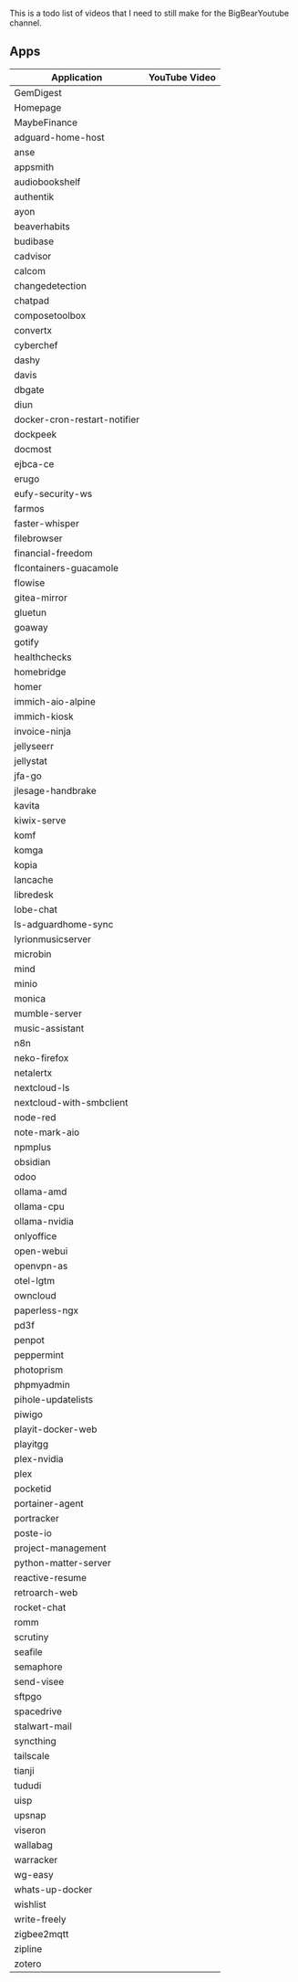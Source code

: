 This is a todo list of videos that I need to still make for the BigBearYoutube channel.

## Apps

| Application | YouTube Video |
| --- | --- |
| GemDigest |  |
| Homepage |  |
| MaybeFinance |  |
| adguard-home-host |  |
| anse |  |
| appsmith |  |
| audiobookshelf |  |
| authentik |  |
| ayon |  |
| beaverhabits |  |
| budibase |  |
| cadvisor |  |
| calcom |  |
| changedetection |  |
| chatpad |  |
| composetoolbox |  |
| convertx |  |
| cyberchef |  |
| dashy |  |
| davis |  |
| dbgate |  |
| diun |  |
| docker-cron-restart-notifier |  |
| dockpeek |  |
| docmost |  |
| ejbca-ce |  |
| erugo |  |
| eufy-security-ws |  |
| farmos |  |
| faster-whisper |  |
| filebrowser |  |
| financial-freedom |  |
| flcontainers-guacamole |  |
| flowise |  |
| gitea-mirror |  |
| gluetun |  |
| goaway |  |
| gotify |  |
| healthchecks |  |
| homebridge |  |
| homer |  |
| immich-aio-alpine |  |
| immich-kiosk |  |
| invoice-ninja |  |
| jellyseerr |  |
| jellystat |  |
| jfa-go |  |
| jlesage-handbrake |  |
| kavita |  |
| kiwix-serve |  |
| komf |  |
| komga |  |
| kopia |  |
| lancache |  |
| libredesk |  |
| lobe-chat |  |
| ls-adguardhome-sync |  |
| lyrionmusicserver |  |
| microbin |  |
| mind |  |
| minio |  |
| monica |  |
| mumble-server |  |
| music-assistant |  |
| n8n |  |
| neko-firefox |  |
| netalertx |  |
| nextcloud-ls |  |
| nextcloud-with-smbclient |  |
| node-red |  |
| note-mark-aio |  |
| npmplus |  |
| obsidian |  |
| odoo |  |
| ollama-amd |  |
| ollama-cpu |  |
| ollama-nvidia |  |
| onlyoffice |  |
| open-webui |  |
| openvpn-as |  |
| otel-lgtm |  |
| owncloud |  |
| paperless-ngx |  |
| pd3f |  |
| penpot |  |
| peppermint |  |
| photoprism |  |
| phpmyadmin |  |
| pihole-updatelists |  |
| piwigo |  |
| playit-docker-web |  |
| playitgg |  |
| plex-nvidia |  |
| plex |  |
| pocketid |  |
| portainer-agent |  |
| portracker |  |
| poste-io |  |
| project-management |  |
| python-matter-server |  |
| reactive-resume |  |
| retroarch-web |  |
| rocket-chat |  |
| romm |  |
| scrutiny |  |
| seafile |  |
| semaphore |  |
| send-visee |  |
| sftpgo |  |
| spacedrive |  |
| stalwart-mail |  |
| syncthing |  |
| tailscale |  |
| tianji |  |
| tududi |  |
| uisp |  |
| upsnap |  |
| viseron |  |
| wallabag |  |
| warracker |  |
| wg-easy |  |
| whats-up-docker |  |
| wishlist |  |
| write-freely |  |
| zigbee2mqtt |  |
| zipline |  |
| zotero |  |

